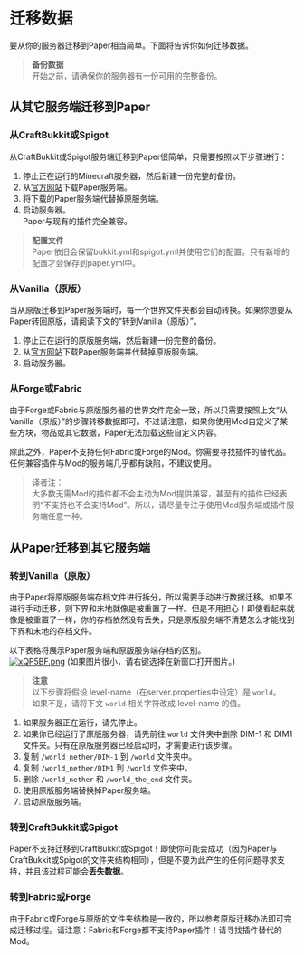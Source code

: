 # 迁移数据
要从你的服务器迁移到Paper相当简单。下面将告诉你如何迁移数据。  
  
> **备份数据**  
> 开始之前，请确保你的服务器有一份可用的完整备份。  

## 从其它服务端迁移到Paper
### 从CraftBukkit或Spigot
从CraftBukkit或Spigot服务端迁移到Paper很简单，只需要按照以下步骤进行：  
1. 停止正在运行的Minecraft服务器，然后新建一份完整的备份。  
2. 从[官方网站](https://papermc.io/downloads)下载Paper服务端。  
3. 将下载的Paper服务端代替掉原服务端。  
4. 启动服务器。  
Paper与现有的插件完全兼容。  
  
> **配置文件**  
> Paper依旧会保留bukkit.yml和spigot.yml并使用它们的配置。只有新增的配置才会保存到paper.yml中。

### 从Vanilla（原版）
当从原版迁移到Paper服务端时，每一个世界文件夹都会自动转换。如果你想要从Paper转回原版，请阅读下文的“转到Vanilla（原版）”。
1. 停止正在运行的原版服务端，然后新建一份完整的备份。  
2. 从[官方网站](https://papermc.io/downloads)下载Paper服务端并代替掉原版服务端。  
3. 启动服务器。  

### 从Forge或Fabric
由于Forge或Fabric与原版服务器的世界文件完全一致，所以只需要按照上文“从Vanilla（原版）”的步骤转移数据即可。不过请注意，如果你使用Mod自定义了某些方块，物品或其它数据，Paper无法加载这些自定义内容。  
  
除此之外，Paper不支持任何Fabric或Forge的Mod。你需要寻找插件的替代品。任何兼容插件与Mod的服务端几乎都有缺陷，不建议使用。  
  
> 译者注：  
> 大多数无需Mod的插件都不会主动为Mod提供兼容，甚至有的插件已经表明“不支持也不会支持Mod”。所以，请尽量专注于使用Mod服务端或插件服务端任意一种。

## 从Paper迁移到其它服务端
### 转到Vanilla（原版）
由于Paper将原版服务端存档文件进行拆分，所以需要手动进行数据迁移。如果不进行手动迁移，则下界和末地就像是被重置了一样。但是不用担心！即使看起来就像是被重置了一样，你的存档依然没有丢失，只是原版服务端不清楚怎么才能找到下界和末地的存档文件。  
  
以下表格将展示Paper服务端和原版服务端存档的区别。  
[![xQP5BF.png](https://s1.ax1x.com/2022/10/03/xQP5BF.png)](https://imgse.com/i/xQP5BF)
(如果图片很小，请右键选择在新窗口打开图片。)  

> **注意**  
> 以下步骤将假设 level-name（在server.properties中设定）是 `world`。  
> 如果不是，请将下文 `world` 相关字符改成 level-name 的值。  
  
1. 如果服务器正在运行，请先停止。
2. 如果你已经运行了原版服务器，请先前往 `world` 文件夹中删除 DIM-1 和 DIM1 文件夹。只有在原版服务器已经启动时，才需要进行该步骤。
3. 复制 `/world_nether/DIM-1` 到 `/world` 文件夹中。
4. 复制 `/world_nether/DIM1` 到 `/world` 文件夹中。
5. 删除 `/world_nether` 和 `/world_the_end` 文件夹。
6. 使用原版服务端替换掉Paper服务端。
7. 启动原版服务端。

### 转到CraftBukkit或Spigot
Paper不支持迁移到CraftBukkit或Spigot！即使你可能会成功（因为Paper与CraftBukkit或Spigot的文件夹结构相同），但是不要为此产生的任何问题寻求支持，并且该过程可能会**丢失数据**。  

### 转到Fabric或Forge
由于Fabric或Forge与原版的文件夹结构是一致的，所以参考原版迁移办法即可完成迁移过程。请注意：Fabric和Forge都不支持Paper插件！请寻找插件替代的Mod。
